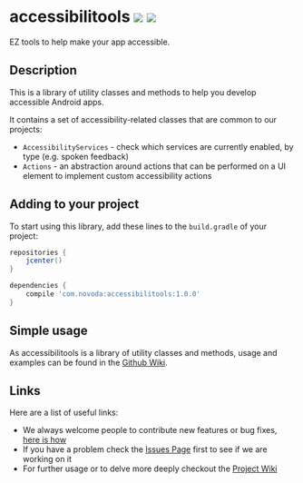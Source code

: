 # accessibilitools [![](https://ci.novoda.com/buildStatus/icon?job=accessibilitools)](https://ci.novoda.com/job/accessibilitools/lastBuild/console) [![](https://raw.githubusercontent.com/novoda/novoda/master/assets/btn_apache_lisence.png)](LICENSE.txt)

EZ tools to help make your app accessible.


## Description

This is a library of utility classes and methods to help you develop accessible Android apps.

It contains a set of accessibility-related classes that are common to our projects:

- `AccessibilityServices` - check which services are currently enabled, by type (e.g. spoken feedback)
- `Actions` - an abstraction around actions that can be performed on a UI element to implement custom accessibility actions

## Adding to your project

To start using this library, add these lines to the `build.gradle` of your project:

```groovy
repositories {
    jcenter()
}

dependencies {
    compile 'com.novoda:accessibilitools:1.0.0'
}
```

## Simple usage

As accessibilitools is a library of utility classes and methods, usage and examples can be found in the [Github Wiki](https://github.com/novoda/accessibilitools/wiki).


## Links

Here are a list of useful links:

 * We always welcome people to contribute new features or bug fixes, [here is how](https://github.com/novoda/novoda/blob/master/CONTRIBUTING.md)
 * If you have a problem check the [Issues Page](https://github.com/novoda/accessibilitools/issues) first to see if we are working on it
 * For further usage or to delve more deeply checkout the [Project Wiki](https://github.com/novoda/accessibilitools/wiki)
